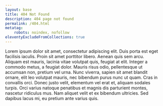 ```yaml
---
layout: base
title: 404 Not Found
description: 404 page not found
permalink: /404.html
metatag:
    robots: noindex, nofollow
eleventyExcludeFromCollections: true
---
```


Lorem ipsum dolor sit amet, consectetur adipiscing elit. Duis porta est eget 
facilisis iaculis. Proin sit amet porttitor libero. Aenean quis sem arcu. 
Aliquam est mauris, lacinia vitae volutpat quis, feugiat at elit. Integer a 
commodo metus, a feugiat dolor. Mauris risus odio, pellentesque ut accumsan 
non, pretium vel urna. Nunc viverra, sapien sit amet blandit ornare, elit leo 
volutpat mauris, nec bibendum purus nunc ut quam. Cras in convallis orci. Donec 
justo velit, elementum vel erat et, aliquam sodales turpis. Orci varius natoque 
penatibus et magnis dis parturient montes, nascetur ridiculus mus. Nam aliquet 
velit et ex bibendum ultricies. Sed dapibus lacus mi, eu pretium ante varius 
quis.
